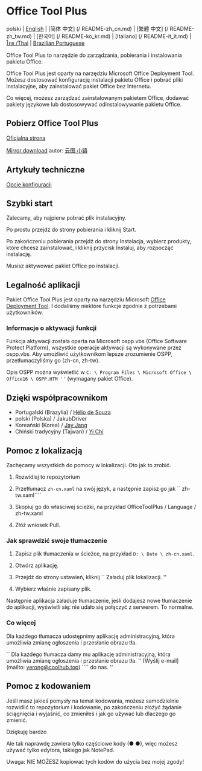 ﻿# Office Tool Plus

polski | [English](/README.md) | [简体 中文] (/ README-zh_cn.md) | [繁體 中文] (/ README-zh_tw.md) | [한국어] (/ README-ko_kr.md) | [Italiano] (/ README-it_it.md) | [ไทย /Thai](/README-th_th.md) | [Brazilian Portuguese](/README-pt_br.md)

Office Tool Plus to narzędzie do zarządzania, pobierania i instalowania pakietu Office.

Office Tool Plus jest oparty na narzędziu Microsoft Office Deployment Tool. Możesz dostosować konfigurację instalacji pakietu Office i pobrać pliki instalacyjne, aby zainstalować pakiet Office bez Internetu.

Co więcej, możesz zarządzać zainstalowanym pakietem Office, dodawać pakiety językowe lub dostosowywać odinstalowywanie pakietu Office.

## Pobierz Office Tool Plus

[Oficjalna strona](https://otp.landian.vip/zh-cn/)

[Mirror download](https://delivery.yuntu.moe/office-tool/) autor: [云图 小镇](https://www.yuntu.moe/)

## Artykuły techniczne

[Opcje konfiguracji](https://docs.microsoft.com/en-us/DeployOffice/configuration-options-for-the-office-2016-deployment-tool)

## Szybki start

Zalecamy, aby najpierw pobrać plik instalacyjny.

Po prostu przejdź do strony pobierania i kliknij Start.

Po zakończeniu pobierania przejdź do strony Instalacja, wybierz produkty, które chcesz zainstalować, i kliknij przycisk Instaluj, aby rozpocząć instalację.

Musisz aktywować pakiet Office po instalacji.

## Legalność aplikacji

Pakiet Office Tool Plus jest oparty na narzędziu Microsoft [Office Deployment Tool](https://docs.microsoft.com/en-us/DeployOffice/overview-of-the-office-customization-tool-for-click-to-run). I dodaliśmy niektóre funkcje zgodnie z potrzebami użytkowników.

### Informacje o aktywacji funkcji

Funkcja aktywacji została oparta na Microsoft ospp.vbs (Office Software Protect Platform), wszystkie operacje aktywacji są wykonywane przez ospp.vbs. Aby umożliwić użytkownikom lepsze zrozumienie OSPP, przetłumaczyliśmy go (zh-cn, zh-tw).

Opis OSPP można wyświetlić w ``C: \ Program Files \ Microsoft Office \ Office16 \ OSPP.HTM ''`` (wymagany pakiet Office).

## Dzięki współpracownikom

- Portugalski (Brazylia) / [Hélio de Souza](https://sway.office.com/RVue6qySNJ2DzYrs?ref=Link)
- polski (Polska) / JakubDriver
- Koreański (Korea) / [Jay Jang](https://github.com/yaeyaya)
- Chiński tradycyjny (Tajwan) / [Yi Chi](https://github.com/chiyi4488)

## Pomoc z lokalizacją

Zachęcamy wszystkich do pomocy w lokalizacji. Oto jak to zrobić.

1. Rozwidlaj to repozytorium

2. Przetłumacz ``zh-cn.xaml`` na swój język, a następnie zapisz go jak `` zh-tw.xaml````

3. Skopiuj go do właściwej ścieżki, na przykład OfficeToolPlus / Language / zh-tw.xaml

4. Złóż wniosek Pull.

### Jak sprawdzić swoje tłumaczenie

1. Zapisz plik tłumaczenia w ścieżce, na przykład ``D: \ Date \ zh-cn.xaml``.

2. Otwórz aplikację.

3. Przejdź do strony ustawień, kliknij `` Załaduj plik lokalizacji. ''

4. Wybierz właśnie zapisany plik.

Następnie aplikacja załaduje tłumaczenie, jeśli dodajesz nowe tłumaczenie do aplikacji, wyświetli się: nie udało się połączyć z serwerem. To normalne.

### Co więcej

Dla każdego tłumacza udostępnimy aplikację administracyjną, która umożliwia zmianę ogłoszenia i przesłanie obrazu tła.

`` Dla każdego tłumacza damy mu aplikację administracyjną, która umożliwia zmianę ogłoszenia i przesłanie obrazu tła. '' [Wyślij e-mail] (mailto: yerong@coolhub.top) ```` do nas. ''

## Pomoc z kodowaniem

Jeśli masz jakieś pomysły na temat kodowania, możesz samodzielnie rozwidlić to repozytorium i kodowanie, po zakończeniu złożyć żądanie ściągnięcia i wyjaśnić, co zmieniłeś i jak go używać lub dlaczego go zmienić.

Dziękuję bardzo

Ale tak naprawdę zawiera tylko częściowe kody (● ●), więc możesz używać tylko edytora, takiego jak NotePad.

Uwaga: NIE MOŻESZ kopiować tych kodów do użycia bez mojej zgody!
